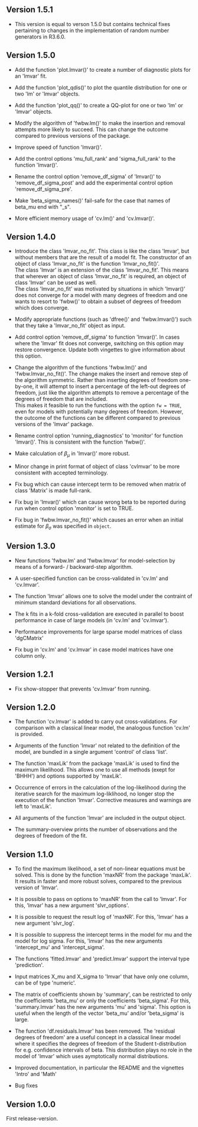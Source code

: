 Version 1.5.1
-------------

* This version is equal to verson 1.5.0 but contains technical fixes pertaining to changes in the implementation of
random number generators in R3.6.0.

Version 1.5.0
-------------

* Add the function 'plot.lmvar()' to create a number of diagnostic plots for an 'lmvar' fit.

* Add the function 'plot_qdis()' to plot the quantile distribution for one or two 'lm' or 'lmvar' objects.

* Add the function 'plot_qq()' to create a QQ-plot for one or two 'lm' or 'lmvar' objects.

* Modify the algorithm of 'fwbw.lm()' to make the insertion and removal attempts more likely to succeed. This can change the outcome compared to previous versions of the package.  

* Improve speed of function 'lmvar()'.

* Add the control options 'mu_full_rank' and 'sigma_full_rank' to the function 'lmvar()'.

* Rename the control option 'remove_df_sigma' of 'lmvar()' to 'remove_df_sigma_post' and add the experimental control
option 'remove_df_sigma_pre'.

* Make 'beta_sigma_names()' fail-safe for the case that names of beta_mu end with "_s".

* More efficient memory usage of 'cv.lm()' and 'cv.lmvar()'.

Version 1.4.0
-------------

* Introduce the class 'lmvar_no_fit'. This class is like the class 'lmvar', but without members that
are the result of a model fit. The constructor of an object of class 'lmvar_no_fit' is the function 'lmvar_no_fit()'.  
  The class 'lmvar' is an extension of the class 'lmvar_no_fit'. This means that wherever an object of class 'lmvar_no_fit' is required, an object of class 'lmvar' can be used as well.   
  The class 'lmvar_no_fit' was motivated by situations in which 'lmvar()' does not converge for a model with many degrees of freedom
and one wants to resort to 'fwbw()' to obtain a subset of degrees of freedom which does converge.  

* Modify appropriate functions (such as 'dfree()' and 'fwbw.lmvar()') such that they take a 'lmvar_no_fit' object as input.

* Add control option 'remove_df_sigma' to function 'lmvar()'. In cases where the 'lmvar' fit does not converge, switching on this option
may restore convergence. Update both vingettes to give information about this option. 

* Change the algorithm of the functions 'fwbw.lm()' and 'fwbw.lmvar_no_fit()'. The change makes the insert and remove step of the algorithm symmetric. Rather than inserting degrees of freedom one-by-one, it will attempt to insert a percentage of the left-out degrees of freedom, just like the algorithm attempts to remove a percentage of the degrees of freedom that are included.  
  This makes it feasible to run the functions with the option `fw = TRUE`, even for models with potentially many degrees of freedom. However, the outcome of the functions can be different compared to previous versions of the 'lmvar' package.

* Rename control option 'running_diagnostics' to 'monitor' for function 'lmvar()'. This is consistent with the function 'fwbw()'. 

* Make calculation of $\beta_\mu$ in 'lmvar()' more robust.
 
* Minor change in print format of object of class 'cvlmvar' to be more consistent with accepted terminology.

* Fix bug which can cause intercept term to be removed when matrix of class 'Matrix' is made full-rank. 

* Fix bug in 'lmvar()' which can cause wrong beta to be reported during run when control option 'monitor' is set to TRUE.

* Fix bug in 'fwbw.lmvar_no_fit()' which causes an error when an initial estimate for $\beta_\sigma$ was specified in `object`.

Version 1.3.0
-------------

* New functions 'fwbw.lm' and 'fwbw.lmvar' for model-selection by means of a forward- / backward-step algorithm. 

* A user-specified function can be cross-validated in 'cv.lm' and 'cv.lmvar'.

* The function 'lmvar' allows one to solve the model under the contraint of minimum standard deviations for all
observations.

* The k fits in a k-fold cross-validation are executed in parallel to boost performance in case of large models (in 'cv.lm' and 'cv.lmvar').

* Performance improvements for large sparse model matrices of class 'dgCMatrix'

* Fix bug in 'cv.lm' and 'cv.lmvar' in case model matrices have one column only.

Version 1.2.1
-------------

* Fix show-stopper that prevents 'cv.lmvar' from running.

Version 1.2.0
-------------

* The function 'cv.lmvar' is added to carry out cross-validations. For comparison with a classical linear model, 
the analogous function 'cv.lm' is provided. 

* Arguments of the function 'lmvar' not related to the definition of the model, are bundled in a single argument 'control' of class 'list'.

* The function 'maxLik' from the package 'maxLik' is used to find the maximum likelihood. This allows one to use all methods (exept for 'BHHH') and options supported by 'maxLik'. 

* Occurrence of errors in the calculation of the log-likelihood during the iterative search for the maximum log-liklihood, no longer stop the execution of the function 'lmvar'. Corrective measures and warnings are left to 'maxLik'.

* All arguments of the function 'lmvar' are included in the output object.

* The summary-overview prints the number of observations and the degrees of freedom of the fit.


Version 1.1.0
-------------

* To find the maximum likelihood, a set of non-linear equations must be solved. This is done by the function 'maxNR' from the package 'maxLik'. It results in faster and more robust solves, compared to the previous version of 'lmvar'. 

* It is possible to pass on options to 'maxNR' from the call to 'lmvar'. For this, 'lmvar' has a new argument 'slvr_options'.

* It is possible to request the result log of 'maxNR'. For this, 'lmvar' has a new argument 'slvr_log'.

* It is possible to suppress the intercept terms in the model for mu and the model for log sigma. For this, 'lmvar' has the new arguments 'intercept_mu' and 'intercept_sigma'.

* The functions 'fitted.lmvar' and 'predict.lmvar' support the interval type 'prediction'.

* Input matrices X_mu and X_sigma to 'lmvar' that have only one column, can be of type 'numeric'.

* The matrix of coefficients shown by 'summary', can be restricted to only the coefficients 'beta_mu' or only the coefficients 'beta_sigma'. For this, 'summary.lmvar' has the new arguments 'mu' and 'sigma'. This option is useful when the length of the vector 'beta_mu' and/or 'beta_sigma' is large.

* The function 'df.residuals.lmvar' has been removed. The 'residual degrees of freedom' are a useful concept in a classical linear model where it specifies the degrees of freedom of the Student t-distribution for e.g. confidence intervals of beta. This distribution plays no role in the model of 'lmvar' which uses aymptotically normal distributions.

* Improved documentation, in particular the README and the vignettes 'Intro' and 'Math'

* Bug fixes

Version 1.0.0
-------------

First release-version.
